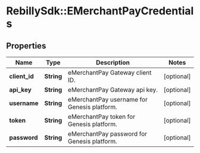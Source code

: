 # RebillySdk::EMerchantPayCredentials

## Properties
Name | Type | Description | Notes
------------ | ------------- | ------------- | -------------
**client_id** | **String** | eMerchantPay Gateway client ID. | [optional] 
**api_key** | **String** | eMerchantPay Gateway api key. | [optional] 
**username** | **String** | eMerchantPay username for Genesis platform. | [optional] 
**token** | **String** | eMerchantPay token for Genesis platform. | [optional] 
**password** | **String** | eMerchantPay password for Genesis platform. | [optional] 

